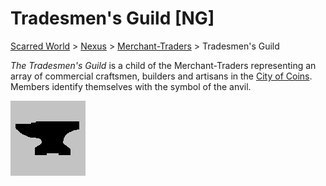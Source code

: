 # Tradesmen's Guild [NG]
[Scarred World](./scarred-world.md) > [Nexus](./city.md) > [Merchant-Traders](./merchants.md) > Tradesmen's Guild

*The Tradesmen's Guild* is a child of the Merchant-Traders representing an array of commercial craftsmen, builders and artisans in the [City of Coins](./city.md). Members identify themselves with the symbol of the anvil.

![](../images/anvil.png)
